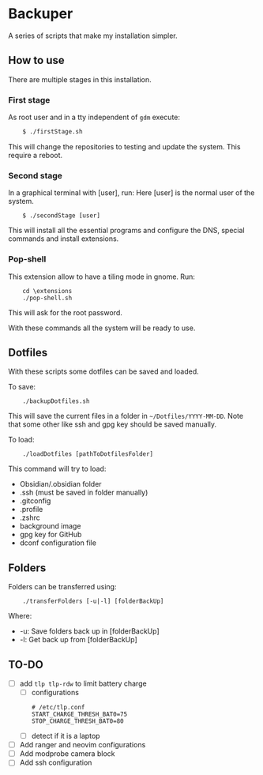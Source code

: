# Backuper

A series of scripts that make my installation simpler.

## How to use
There are multiple stages in this installation.
### First stage
As root user and in a tty independent of `gdm` execute:

```bash
    $ ./firstStage.sh
```

This will change the repositories to testing and update the system. This require a reboot.

### Second stage

In a graphical terminal with [user], run:
Here [user] is the normal user of the system.

```
    $ ./secondStage [user]
```

This will install all the essential programs and configure the DNS, special commands and install extensions.

### Pop-shell

This extension allow to have a tiling mode in gnome. Run:

```
    cd \extensions
    ./pop-shell.sh
```

This will ask for the root password.

With these commands all the system will be ready to use.

## Dotfiles

With these scripts some dotfiles can be saved and loaded.

To save:

```
    ./backupDotfiles.sh
```

This will save the current files in a folder in `~/Dotfiles/YYYY-MM-DD`.
Note that some other like ssh and gpg key should be saved manually.

To load:

```
    ./loadDotfiles [pathToDotfilesFolder]
```
This command will try to load:

- Obsidian/.obsidian folder
- .ssh (must be saved in folder manually)
- .gitconfig
- .profile
- .zshrc
- background image
- gpg key for GitHub
- dconf configuration file

## Folders
Folders can be transferred using:

```
    ./transferFolders [-u|-l] [folderBackUp]
```
Where:
- -u: Save folders back up in [folderBackUp]
- -l: Get back up from [folderBackUp]

## TO-DO
- [ ] add `tlp tlp-rdw` to limit battery charge
	- [ ] configurations
		```
        # /etc/tlp.conf
        START_CHARGE_THRESH_BAT0=75
		STOP_CHARGE_THRESH_BAT0=80
        ```
	- [ ] detect if it is a laptop
- [ ] Add ranger and neovim configurations
- [ ] Add modprobe camera block
- [ ] Add ssh configuration
